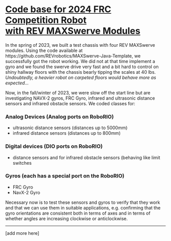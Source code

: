 <h1><u>Code base for 2024 FRC Competition Robot<br>with REV MAXSwerve Modules</u></h1>
<p>In the spring of 2023, we built a test chassis with four REV MAXSwerve modules. Using the code available
at https://github.com/REVrobotics/MAXSwerve-Java-Template, we successfully got the robot working. We
did not at that time implement a gyro and we found the swerve drive very fast and a bit hard to control
on shiny hallway floors with the chassis bearly tipping the scales at 40 lbs. <i>Undoubtedly, a heavier
robot on carpeted floors would behave more as expected...</i>

<p>Now, in the fall/winter of 2023, we were slow off the start line but are investigating NAVX-2 gyros, FRC Gyro,
infrared and ultrasonic distance sensors and infrared obstacle sensors. We coded classes for:

<h3>Analog Devices (Analog ports on RoboRIO)</h2>
<ul>
   <li>ultrasonic distance sensors (distances up to 5000mm)</li>
   <li>infrared distance sensors (distances up to 800mm)</li>
</ul>
<h3>Digital devices (DIO ports on RoboRIO)</h2>
<ul>
   <li>distance sensors and for infrared obstacle sensors (behaving like limit switches</li>
</ul>
<h3>Gyros (each has a special port on the RoboRIO)</h2>
<ul>
   <li>FRC Gyro</li>
   <li>NavX-2 Gyro</li>
</ul>
<p>Necessary now is to test these sensors and gyros to verify that they work and that we can use them
in suitable applications, e.g. confirming that the gyro orientations are consistent both in terms of 
axes and in terms of whether angles are increasing clockwise or anticlockwise.
<hr>
[add more here]
